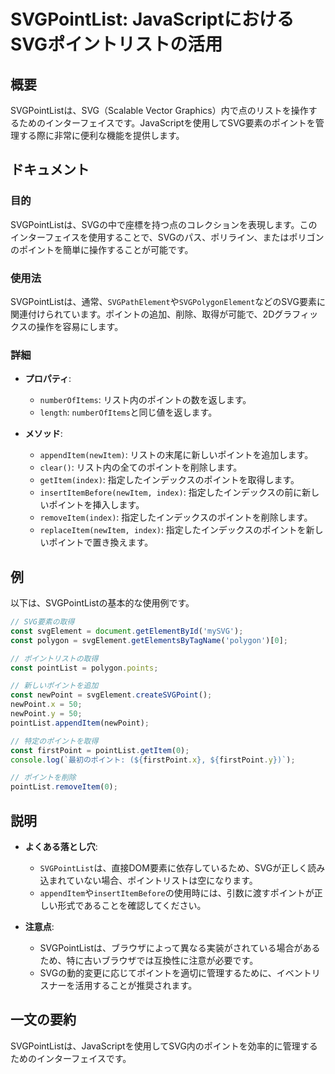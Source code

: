 <!--
Meta Description: # SVGPointList: JavaScriptにおけるSVGポイントリストの活用 ## 概要 SVGPointListは、SVG（Scalable Vector Graphics）内で点のリストを操作するためのインターフェイスです。JavaScriptを使用してSVG要素のポイントを管理する際...
Meta Keywords: svgpointlistは, const, index, pointlist, newpoint
-->

# SVGPointList: JavaScriptにおけるSVGポイントリストの活用

## 概要
SVGPointListは、SVG（Scalable Vector Graphics）内で点のリストを操作するためのインターフェイスです。JavaScriptを使用してSVG要素のポイントを管理する際に非常に便利な機能を提供します。

## ドキュメント
### 目的
SVGPointListは、SVGの中で座標を持つ点のコレクションを表現します。このインターフェイスを使用することで、SVGのパス、ポリライン、またはポリゴンのポイントを簡単に操作することが可能です。

### 使用法
SVGPointListは、通常、`SVGPathElement`や`SVGPolygonElement`などのSVG要素に関連付けられています。ポイントの追加、削除、取得が可能で、2Dグラフィックスの操作を容易にします。

### 詳細
- **プロパティ**:
  - `numberOfItems`: リスト内のポイントの数を返します。
  - `length`: `numberOfItems`と同じ値を返します。
  
- **メソッド**:
  - `appendItem(newItem)`: リストの末尾に新しいポイントを追加します。
  - `clear()`: リスト内の全てのポイントを削除します。
  - `getItem(index)`: 指定したインデックスのポイントを取得します。
  - `insertItemBefore(newItem, index)`: 指定したインデックスの前に新しいポイントを挿入します。
  - `removeItem(index)`: 指定したインデックスのポイントを削除します。
  - `replaceItem(newItem, index)`: 指定したインデックスのポイントを新しいポイントで置き換えます。

## 例
以下は、SVGPointListの基本的な使用例です。

```javascript
// SVG要素の取得
const svgElement = document.getElementById('mySVG');
const polygon = svgElement.getElementsByTagName('polygon')[0];

// ポイントリストの取得
const pointList = polygon.points;

// 新しいポイントを追加
const newPoint = svgElement.createSVGPoint();
newPoint.x = 50;
newPoint.y = 50;
pointList.appendItem(newPoint);

// 特定のポイントを取得
const firstPoint = pointList.getItem(0);
console.log(`最初のポイント: (${firstPoint.x}, ${firstPoint.y})`);

// ポイントを削除
pointList.removeItem(0);
```

## 説明
- **よくある落とし穴**:
  - `SVGPointList`は、直接DOM要素に依存しているため、SVGが正しく読み込まれていない場合、ポイントリストは空になります。
  - `appendItem`や`insertItemBefore`の使用時には、引数に渡すポイントが正しい形式であることを確認してください。

- **注意点**:
  - SVGPointListは、ブラウザによって異なる実装がされている場合があるため、特に古いブラウザでは互換性に注意が必要です。
  - SVGの動的変更に応じてポイントを適切に管理するために、イベントリスナーを活用することが推奨されます。

## 一文の要約
SVGPointListは、JavaScriptを使用してSVG内のポイントを効率的に管理するためのインターフェイスです。